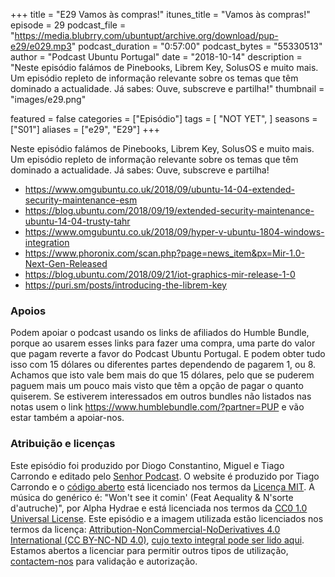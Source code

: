 +++
title = "E29 Vamos às compras!"
itunes_title = "Vamos às compras!"
episode = 29
podcast_file = "https://media.blubrry.com/ubuntupt/archive.org/download/pup-e29/e029.mp3"
podcast_duration = "0:57:00"
podcast_bytes = "55330513"
author = "Podcast Ubuntu Portugal"
date = "2018-10-14"
description = "Neste episódio falámos de Pinebooks, Librem Key, SolusOS e muito mais. Um episódio repleto de informação relevante sobre os temas que têm dominado a actualidade. Já sabes: Ouve, subscreve e partilha!"
thumbnail = "images/e29.png"

featured = false
categories = ["Episódio"]
tags = [
  "NOT YET",
]
seasons = ["S01"]
aliases = ["e29", "E29"]
+++

Neste episódio falámos de Pinebooks, Librem Key, SolusOS e muito mais. Um episódio repleto de informação relevante sobre os temas que têm dominado a actualidade. Já sabes: Ouve, subscreve e partilha!

* https://www.omgubuntu.co.uk/2018/09/ubuntu-14-04-extended-security-maintenance-esm
* https://blog.ubuntu.com/2018/09/19/extended-security-maintenance-ubuntu-14-04-trusty-tahr
* https://www.omgubuntu.co.uk/2018/09/hyper-v-ubuntu-1804-windows-integration
* https://www.phoronix.com/scan.php?page=news_item&px=Mir-1.0-Next-Gen-Released
* https://blog.ubuntu.com/2018/09/21/iot-graphics-mir-release-1-0
* https://puri.sm/posts/introducing-the-librem-key


### Apoios
Podem apoiar o podcast usando os links de afiliados do Humble Bundle, porque ao usarem esses links para fazer uma compra, uma parte do valor que pagam reverte a favor do Podcast Ubuntu Portugal.
E podem obter tudo isso com 15 dólares ou diferentes partes dependendo de pagarem 1, ou 8.
Achamos que isto vale bem mais do que 15 dólares, pelo que se puderem paguem mais um pouco mais visto que têm a opção de pagar o quanto quiserem.
Se estiverem interessados em outros bundles não listados nas notas usem o link https://www.humblebundle.com/?partner=PUP e vão estar também a apoiar-nos.

### Atribuição e licenças
Este episódio foi produzido por Diogo Constantino, Miguel e Tiago Carrondo e editado pelo [Senhor Podcast](https://senhorpodcast.pt/).
O website é produzido por Tiago Carrondo e o [código aberto](https://gitlab.com/podcastubuntuportugal/website) está licenciado nos termos da [Licença MIT](https://gitlab.com/podcastubuntuportugal/website/main/LICENSE).
A música do genérico é: "Won't see it comin' (Feat Aequality & N'sorte d'autruche)", por Alpha Hydrae e está licenciada nos termos da [CC0 1.0 Universal License](https://creativecommons.org/publicdomain/zero/1.0/).
Este episódio e a imagem utilizada estão licenciados nos termos da licença: [Attribution-NonCommercial-NoDerivatives 4.0 International (CC BY-NC-ND 4.0)](https://creativecommons.org/licenses/by-nc-nd/4.0/), [cujo texto integral pode ser lido aqui](https://creativecommons.org/licenses/by-nc-nd/4.0/legalcode). Estamos abertos a licenciar para permitir outros tipos de utilização, [contactem-nos](https://podcastubuntuportugal.org/contactos) para validação e autorização.

